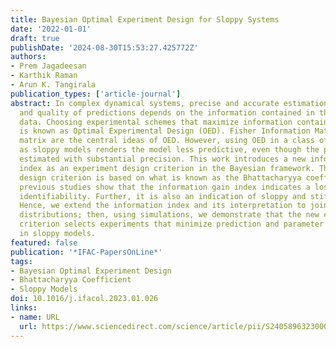 ```yaml
---
title: Bayesian Optimal Experiment Design for Sloppy Systems
date: '2022-01-01'
draft: true
publishDate: '2024-08-30T15:53:27.425772Z'
authors:
- Prem Jagadeesan
- Karthik Raman
- Arun K. Tangirala
publication_types: ['article-journal']
abstract: In complex dynamical systems, precise and accurate estimation of parameters
  and quality of predictions depends on the information contained in the experimental
  data. Choosing experimental schemes that maximize information contained in the data
  is known as Optimal Experimental Design (OED). Fisher Information Matrix and variance-covariance
  matrix are the central ideas of OED. However, using OED in a class of models known
  as sloppy models renders the model less predictive, even though the parameters are
  estimated with substantial precision. This work introduces a new information gain
  index as an experiment design criterion in the Bayesian framework. The proposed
  design criterion is based on what is known as the Bhattacharyya coefficient. Our
  previous studies show that the information gain index indicates a loss of practical
  identifiability. Further, it is also an indication of sloppy and stiff parameters.
  Hence, we extend the information index and its interpretation to joint Gaussian
  distributions; then, using simulations, we demonstrate that the new experiment design
  criterion selects experiments that minimize prediction and parameter uncertainty
  in sloppy models.
featured: false
publication: '*IFAC-PapersOnLine*'
tags:
- Bayesian Optimal Experiment Design
- Bhattacharyya Coefficient
- Sloppy Models
doi: 10.1016/j.ifacol.2023.01.026
links:
- name: URL
  url: https://www.sciencedirect.com/science/article/pii/S2405896323000290
---
```


